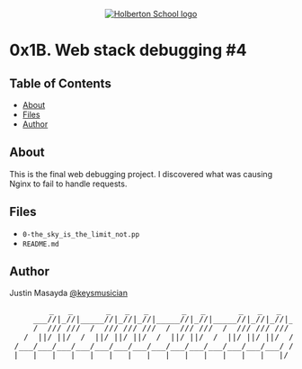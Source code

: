<p align="center">
  <a href=#>
    <img src="https://intranet.hbtn.io/assets/holberton-logo-full-black-157ccfa3d2134776c1e3f78c0fe682968e8848b64fcacc6187976044f75f35a8.png" alt="Holberton School logo">
  </a>
</p>

# 0x1B. Web stack debugging #4

## Table of Contents
* [About](#about)
* [Files](#files)
* [Author](#author)

## About
This is the final web debugging project. I discovered what was causing Nginx to fail to handle requests.

## Files
* `0-the_sky_is_the_limit_not.pp`
* `README.md`

## Author
Justin Masayda [@keysmusician](https://github.com/keysmusician)
<pre align="center">
      _   _       _   _   _       _   _       _   _   _
     ___//|_//|_____//|_//|_//|_____//|_//|_____//|_//|_//|___
     /  /// ///  /  /// /// ///  /  /// ///  /  /// /// ///  / |
   /  ||/ ||/  /  ||/ ||/ ||/  /  ||/ ||/  /  ||/ ||/ ||/  / /
 /___/___/___/___/___/___/___/___/___/___/___/___/___/___/ /
|___|___|___|___|___|___|___|___|___|___|___|___|___|___|/
</pre>
<p><span style="font-family: 'Lucida Console'; line-height: 14px; font-size: 14px; display: inline-block;">&nbsp;</span></p>
